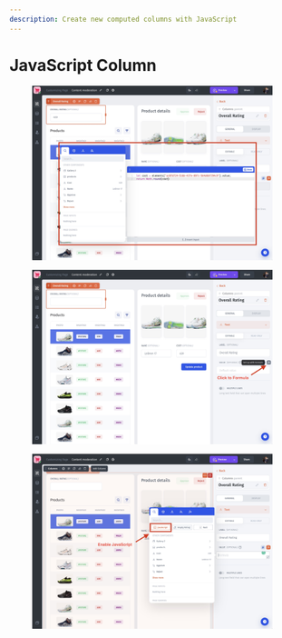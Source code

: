 ```yaml
---
description: Create new computed columns with JavaScript
---
```


# JavaScript Column

<figure><img src="../../.gitbook/assets/js1 (1).jpg" alt=""><figcaption></figcaption></figure>

<figure><img src="../../.gitbook/assets/js2.jpg" alt=""><figcaption></figcaption></figure>



<figure><img src="../../.gitbook/assets/js3.jpg" alt=""><figcaption></figcaption></figure>
